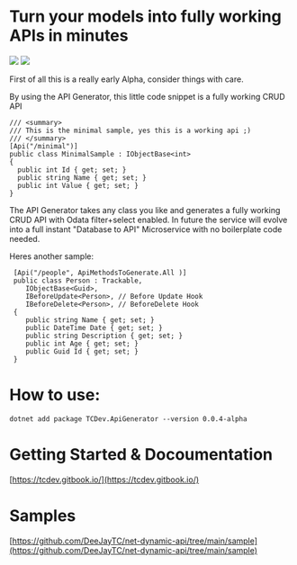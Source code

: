 # Turn your models into fully working APIs in minutes

<a href="https://tcdev.gitbook.io/"><img src="https://img.shields.io/badge/Docs-0.0.4-orange"></a>
<a href="https://twitter.com/intent/follow?screen_name=timcadenbach"><img src="https://img.shields.io/badge/Twitter-follow-blue"></a>


First of all this is a really early Alpha, consider things with care. 

By using the API Generator, this little code snippet is a fully working CRUD API

```
/// <summary>
/// This is the minimal sample, yes this is a working api ;)
/// </summary>
[Api("/minimal")]
public class MinimalSample : IObjectBase<int>
{
  public int Id { get; set; }
  public string Name { get; set; }
  public int Value { get; set; }
}
```
The API Generator takes any class you like and generates a fully working CRUD API with Odata filter+select enabled. 
In future the service will evolve into a full instant "Database to API" Microservice with no boilerplate code needed. 

Heres another sample:

```
 [Api("/people", ApiMethodsToGenerate.All )]
 public class Person : Trackable, 
    IObjectBase<Guid>,
    IBeforeUpdate<Person>, // Before Update Hook
    IBeforeDelete<Person>, // BeforeDelete Hook
 {
    public string Name { get; set; }
    public DateTime Date { get; set; }
    public string Description { get; set; }
    public int Age { get; set; }
    public Guid Id { get; set; }
 }
```


# How to use:
```
dotnet add package TCDev.ApiGenerator --version 0.0.4-alpha
```

# Getting Started & Docoumentation

[https://tcdev.gitbook.io/](https://tcdev.gitbook.io/)

# Samples
[https://github.com/DeeJayTC/net-dynamic-api/tree/main/sample](https://github.com/DeeJayTC/net-dynamic-api/tree/main/sample)


